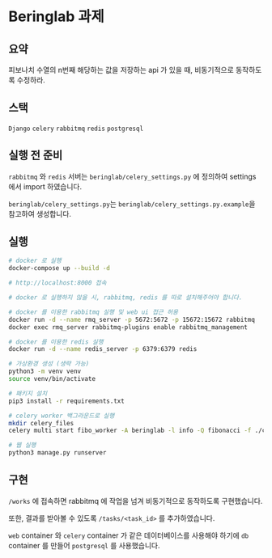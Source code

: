 # Beringlab 과제

## 요약
피보나치 수열의 n번째 해당하는 값을 저장하는 api 가 있을 때, 비동기적으로 동작하도록 수정하라.

## 스택
`Django` `celery` `rabbitmq` `redis` `postgresql`

## 실행 전 준비
`rabbitmq` 와 `redis` 서버는 `beringlab/celery_settings.py` 에 정의하여 settings 에서 import 하였습니다.

`beringlab/celery_settings.py`는 `beringlab/celery_settings.py.example`을 참고하여 생성합니다.

## 실행
```bash
# docker 로 실행
docker-compose up --build -d

# http://localhost:8000 접속
```

```bash
# docker 로 실행하지 않을 시, rabbitmq, redis 를 따로 설치해주어야 합니다.

# docker 를 이용한 rabbitmq 실행 및 web ui 접근 허용
docker run -d --name rmq_server -p 5672:5672 -p 15672:15672 rabbitmq
docker exec rmq_server rabbitmq-plugins enable rabbitmq_management

# docker 를 이용한 redis 실행
docker run -d --name redis_server -p 6379:6379 redis

# 가상환경 생성 (생략 가능)
python3 -m venv venv 
source venv/bin/activate

# 패키지 설치
pip3 install -r requirements.txt

# celery worker 백그라운드로 실행
mkdir celery_files
celery multi start fibo_worker -A beringlab -l info -Q fibonacci -f ./celery_files/fibonacci.log --pidfile=./celery_files/fibonacci.pid

# 웹 실행
python3 manage.py runserver


```

## 구현

`/works` 에 접속하면 rabbitmq 에 작업을 넘겨 비동기적으로 동작하도록 구현했습니다.

또한, 결과를 받아볼 수 있도록 `/tasks/<task_id>` 를 추가하였습니다.

`web` container 와 `celery` container 가 같은 데이터베이스를 사용해야 하기에 `db` container 를 만들어 `postgresql` 를 사용했습니다.
